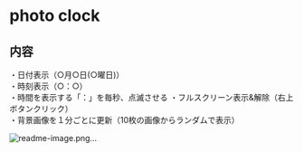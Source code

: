 # photo clock

## 内容
・日付表示（○月○日(○曜日)）  
・時刻表示（○：○）  
・時間を表示する「：」を毎秒、点滅させる
・フルスクリーン表示&解除（右上ボタンクリック）  
・背景画像を１分ごとに更新（10枚の画像からランダムで表示）  

![readme-image.png…](images/readme-image.png "readme-image")

